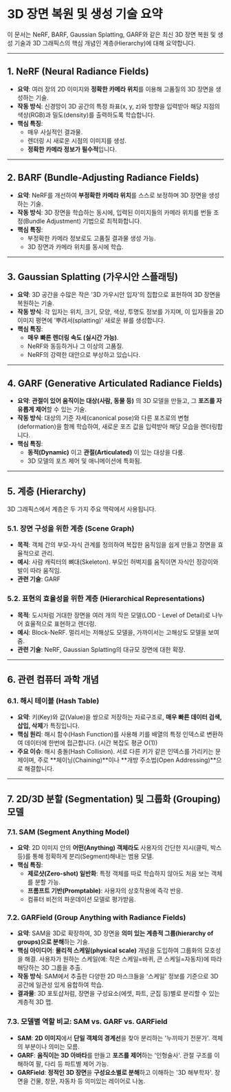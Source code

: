 # 3D 장면 복원 및 생성 기술 요약

이 문서는 NeRF, BARF, Gaussian Splatting, GARF와 같은 최신 3D 장면 복원 및 생성 기술과 3D 그래픽스의 핵심 개념인 계층(Hierarchy)에 대해 요약합니다.

---

## 1. NeRF (Neural Radiance Fields)

- **요약**: 여러 장의 2D 이미지와 **정확한 카메라 위치**를 이용해 고품질의 3D 장면을 생성하는 기술.
- **작동 방식**: 신경망이 3D 공간의 특정 좌표(x, y, z)와 방향을 입력받아 해당 지점의 색상(RGB)과 밀도(density)를 출력하도록 학습합니다.
- **핵심 특징**:
    - 매우 사실적인 결과물.
    - 렌더링 시 새로운 시점의 이미지를 생성.
    - **정확한 카메라 정보가 필수적**입니다.

---

## 2. BARF (Bundle-Adjusting Radiance Fields)

- **요약**: NeRF를 개선하여 **부정확한 카메라 위치**를 스스로 보정하며 3D 장면을 생성하는 기술.
- **작동 방식**: 3D 장면을 학습하는 동시에, 입력된 이미지들의 카메라 위치를 번들 조정(Bundle Adjustment) 기법으로 최적화합니다.
- **핵심 특징**:
    - 부정확한 카메라 정보로도 고품질 결과물 생성 가능.
    - 3D 장면과 카메라 위치를 동시에 학습.

---

## 3. Gaussian Splatting (가우시안 스플래팅)

- **요약**: 3D 공간을 수많은 작은 '3D 가우시안 입자'의 집합으로 표현하여 3D 장면을 복원하는 기술.
- **작동 방식**: 각 입자는 위치, 크기, 모양, 색상, 투명도 정보를 가지며, 이 입자들을 2D 이미지 평면에 '뿌려서(splatting)' 새로운 뷰를 생성합니다.
- **핵심 특징**:
    - **매우 빠른 렌더링 속도 (실시간 가능)**.
    - NeRF와 동등하거나 그 이상의 고품질.
    - NeRF의 강력한 대안으로 부상하고 있습니다.

---

## 4. GARF (Generative Articulated Radiance Fields)

- **요약**: **관절이 있어 움직이는 대상(사람, 동물 등)** 의 3D 모델을 만들고, 그 **포즈를 자유롭게 제어**할 수 있는 기술.
- **작동 방식**: 대상의 기준 자세(canonical pose)와 다른 포즈로의 변형(deformation)을 함께 학습하여, 새로운 포즈 값을 입력받아 해당 모습을 렌더링합니다.
- **핵심 특징**:
    - **동적(Dynamic)** 이고 **관절(Articulated)** 이 있는 대상을 다룸.
    - 3D 모델의 포즈 제어 및 애니메이션에 특화됨.

---

## 5. 계층 (Hierarchy)

3D 그래픽스에서 계층은 두 가지 주요 맥락에서 사용됩니다.

### 5.1. 장면 구성을 위한 계층 (Scene Graph)

- **목적**: 객체 간의 부모-자식 관계를 정의하여 복잡한 움직임을 쉽게 만들고 장면을 효율적으로 관리.
- **예시**: 사람 캐릭터의 뼈대(Skeleton). 부모인 허벅지를 움직이면 자식인 정강이와 발이 따라 움직임.
- **관련 기술**: GARF

### 5.2. 표현의 효율성을 위한 계층 (Hierarchical Representations)

- **목적**: 도시처럼 거대한 장면을 여러 개의 작은 모델(LOD - Level of Detail)로 나누어 효율적으로 표현하고 렌더링.
- **예시**: Block-NeRF. 멀리서는 저해상도 모델을, 가까이서는 고해상도 모델을 보여줌.
- **관련 기술**: NeRF, Gaussian Splatting의 대규모 장면에 대한 확장.

---

## 6. 관련 컴퓨터 과학 개념

### 6.1. 해시 테이블 (Hash Table)

- **요약**: 키(Key)와 값(Value)을 쌍으로 저장하는 자료구조로, **매우 빠른 데이터 검색, 삽입, 삭제**가 특징입니다.
- **핵심 원리**: 해시 함수(Hash Function)를 사용해 키를 배열의 특정 인덱스로 변환하여 데이터에 한번에 접근합니다. (시간 복잡도 평균 O(1))
- **주요 이슈**: 해시 충돌(Hash Collision). 서로 다른 키가 같은 인덱스를 가리키는 문제이며, 주로 **체이닝(Chaining)**이나 **개방 주소법(Open Addressing)**으로 해결합니다.

---

## 7. 2D/3D 분할 (Segmentation) 및 그룹화 (Grouping) 모델

### 7.1. SAM (Segment Anything Model)

- **요약**: 2D 이미지 안의 **어떤(Anything) 객체라도** 사용자의 간단한 지시(클릭, 박스 등)를 통해 정확하게 분리(Segment)해내는 범용 모델.
- **핵심 특징**:
    - **제로샷(Zero-shot) 일반화**: 특정 객체를 따로 학습하지 않아도 처음 보는 객체를 분할 가능.
    - **프롬프트 기반(Promptable)**: 사용자의 상호작용에 즉각 반응.
    - 컴퓨터 비전의 파운데이션 모델로 평가받음.

### 7.2. GARField (Group Anything with Radiance Fields)

- **요약**: SAM을 3D로 확장하여, 3D 장면을 **의미 있는 계층적 그룹(hierarchy of groups)으로 분해**하는 기술.
- **핵심 아이디어**: **물리적 스케일(physical scale)** 개념을 도입하여 그룹화의 모호성을 해결. 사용자가 원하는 스케일(예: 작은 스케일=바퀴, 큰 스케일=자동차)에 따라 해당하는 3D 그룹을 추출.
- **작동 방식**: SAM에서 추출한 다양한 2D 마스크들을 '스케일' 정보를 기준으로 3D 공간에 일관성 있게 융합하여 학습.
- **결과물**: 3D 포토샵처럼, 장면을 구성요소(에셋, 파트, 군집 등)별로 분리할 수 있는 계층적 3D 맵.

### 7.3. 모델별 역할 비교: SAM vs. GARF vs. GARField

- **SAM**: **2D 이미지**에서 **단일 객체의 경계선**을 찾아 분리하는 '누끼따기 전문가'. 객체의 부분이나 의미는 모름.
- **GARF**: **움직이는 3D 아바타**를 만들고 **포즈를 제어**하는 '인형술사'. 관절 구조를 이해하여 팔, 다리 등 파트별 제어 가능.
- **GARField**: **정적인 3D 장면**을 **구성요소별로 분해**하고 이해하는 '3D 해부학자'. 장면을 건물, 창문, 자동차 등 의미있는 레이어로 나눔.

